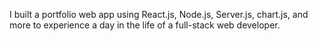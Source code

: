 I built a portfolio web app using React.js, Node.js, Server.js, chart.js, and more to experience a day in the life of a full-stack web developer.
